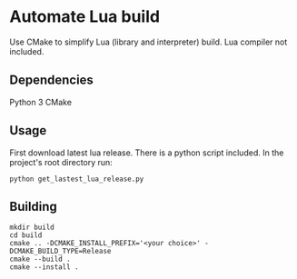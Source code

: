 # Automate Lua build
Use CMake to simplify Lua (library and interpreter) build. Lua compiler not included.

## Dependencies
Python 3
CMake

## Usage
First download latest lua release. There is a python script included. In the project's root directory run:
```shell
python get_lastest_lua_release.py
```
## Building
```shell
mkdir build
cd build
cmake .. -DCMAKE_INSTALL_PREFIX='<your choice>' -DCMAKE_BUILD_TYPE=Release
cmake --build .
cmake --install .
```
